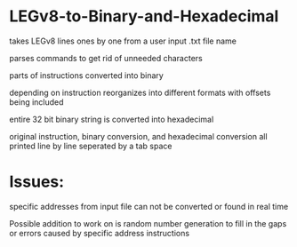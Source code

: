 # LEGv8-to-Binary-and-Hexadecimal

takes LEGv8 lines ones by one from a user input .txt file name

parses commands to get rid of unneeded characters

parts of instructions converted into binary 

depending on instruction reorganizes into different formats with offsets being included

entire 32 bit binary string is converted into hexadecimal 

original instruction, binary conversion, and hexadecimal conversion all printed line by line seperated by a tab space

# Issues:

specific addresses from input file can not be converted or found in real time

Possible addition to work on is random number generation to fill in the gaps or errors caused by specific address instructions
